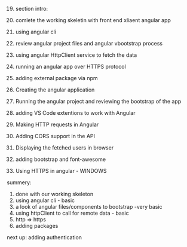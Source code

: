 19. section intro:
  1. comlete the working skeletin with front end xliaent angular app
  2. using angular cli
  3. review angular project files and angular vbootstrap process
  4. using angular HttpClient service to fetch the data
  5. running an angular app over HTTPS protocol
  6. adding external package via npm

20. Creating the angular application
21. Running the angular project and reviewing the bootstrap of the app
22. adding VS Code extentions to work with Angular
23. Making HTTP requests in Angular
24. Adding CORS support in the API
25. Displaying the fetched users in browser
26. adding bootstrap and font-awesome
27. Using HTTPS in angular - WINDOWS

summery:

1. done with our working skeleton
2. using angular cli - basic
3. a look of angular files/components to bootstrap -very basic
4. using httpClient to call for remote data - basic
5. http => https
6. adding packages

next up: adding authentication